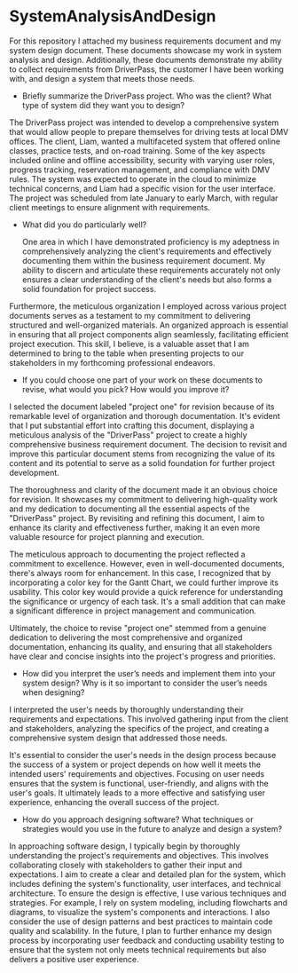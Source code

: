 # SystemAnalysisAndDesign

For this repository I attached my business requirements document and my system design document. These documents showcase my work in system analysis and design. Additionally, these documents demonstrate my ability to collect requirements from DriverPass, the customer I have been working with, and design a system that meets those needs. 

- Briefly summarize the DriverPass project. Who was the client? What type of system did they want you to design?

The DriverPass project was intended to develop a comprehensive system that would allow people to prepare themselves for driving tests at local DMV offices. The client, Liam, wanted a multifaceted system that offered online classes, practice tests, and on-road training. Some of the key aspects included online and offline accessibility, security with varying user roles, progress tracking, reservation management, and compliance with DMV rules. The system was expected to operate in the cloud to minimize technical concerns, and Liam had a specific vision for the user interface. The project was scheduled from late January to early March, with regular client meetings to ensure alignment with requirements.

- What did you do particularly well?

  One area in which I have demonstrated proficiency is my adeptness in comprehensively analyzing the client's requirements and effectively documenting them within the business requirement document. My ability to discern and articulate these requirements accurately not only ensures a clear understanding of the client's needs but also forms a solid foundation for project success.

Furthermore, the meticulous organization I employed across various project documents serves as a testament to my commitment to delivering structured and well-organized materials. An organized approach is essential in ensuring that all project components align seamlessly, facilitating efficient project execution. This skill, I believe, is a valuable asset that I am determined to bring to the table when presenting projects to our stakeholders in my forthcoming professional endeavors.

- If you could choose one part of your work on these documents to revise, what would you pick? How would you improve it?

I selected the document labeled "project one" for revision because of its remarkable level of organization and thorough documentation. It's evident that I put substantial effort into crafting this document, displaying a meticulous analysis of the "DriverPass" project to create a highly comprehensive business requirement document. The decision to revisit and improve this particular document stems from recognizing the value of its content and its potential to serve as a solid foundation for further project development.

The thoroughness and clarity of the document made it an obvious choice for revision. It showcases my commitment to delivering high-quality work and my dedication to documenting all the essential aspects of the "DriverPass" project. By revisiting and refining this document, I aim to enhance its clarity and effectiveness further, making it an even more valuable resource for project planning and execution.

The meticulous approach to documenting the project reflected a commitment to excellence. However, even in well-documented documents, there's always room for enhancement. In this case, I recognized that by incorporating a color key for the Gantt Chart, we could further improve its usability. This color key would provide a quick reference for understanding the significance or urgency of each task. It's a small addition that can make a significant difference in project management and communication.

Ultimately, the choice to revise "project one" stemmed from a genuine dedication to delivering the most comprehensive and organized documentation, enhancing its quality, and ensuring that all stakeholders have clear and concise insights into the project's progress and priorities.

- How did you interpret the user’s needs and implement them into your system design? Why is it so important to consider the user’s needs when designing?

I interpreted the user's needs by thoroughly understanding their requirements and expectations. This involved gathering input from the client and stakeholders, analyzing the specifics of the project, and creating a comprehensive system design that addressed those needs. 

It's essential to consider the user's needs in the design process because the success of a system or project depends on how well it meets the intended users' requirements and objectives. Focusing on user needs ensures that the system is functional, user-friendly, and aligns with the user's goals. It ultimately leads to a more effective and satisfying user experience, enhancing the overall success of the project.

- How do you approach designing software? What techniques or strategies would you use in the future to analyze and design a system?

In approaching software design, I typically begin by thoroughly understanding the project's requirements and objectives. This involves collaborating closely with stakeholders to gather their input and expectations. I aim to create a clear and detailed plan for the system, which includes defining the system's functionality, user interfaces, and technical architecture. To ensure the design is effective, I use various techniques and strategies. For example, I rely on system modeling, including flowcharts and diagrams, to visualize the system's components and interactions. I also consider the use of design patterns and best practices to maintain code quality and scalability. In the future, I plan to further enhance my design process by incorporating user feedback and conducting usability testing to ensure that the system not only meets technical requirements but also delivers a positive user experience.
